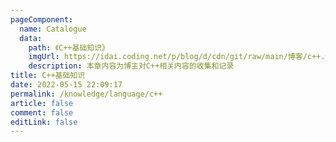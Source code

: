 ```yaml
---
pageComponent:
  name: Catalogue
  data:
    path: 《C++基础知识》
    imgUrl: https://idai.coding.net/p/blog/d/cdn/git/raw/main/博客/c++.webp
    description: 本章内容为博主对C++相关内容的收集和记录
title: C++基础知识
date: 2022-05-15 22:09:17
permalink: /knowledge/language/c++
article: false
comment: false
editLink: false
---
```

